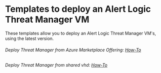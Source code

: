 # Templates to deploy an Alert Logic Threat Manager VM


These templates allow you to deploy an Alert Logic Threat Manager VM's, using the latest version.

###### Deploy Threat Manager from Azure Marketplace Offering: [How-To](https://github.com/alertlogic/al-arm-templates/blob/master/threat-manager/marketplace/README.md)

###### Deploy Threat Manager from shared vhd: [How-To](https://github.com/alertlogic/al-arm-templates/blob/master/threat-manager/shared_vhd/README.md)
